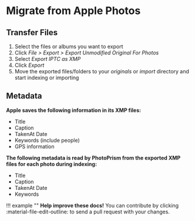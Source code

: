 # Migrate from Apple Photos #

## Transfer Files ##

1. Select the files or albums you want to export
2. Click *File > Export > Export Unmodified Original For Photos*
3. Select *Export IPTC as XMP*
4. Click *Export*
5. Move the exported files/folders to your *originals* or *import* directory and start indexing or importing

## Metadata ##

**Apple saves the following information in its XMP files:**

- Title
- Caption
- TakenAt Date
- Keywords (include people)
- GPS information

**The following metadata is read by PhotoPrism from the exported XMP files for each photo during indexing:**

- Title
- Caption
- TakenAt Date
- Keywords

!!! example ""
    **Help improve these docs!** You can contribute by clicking :material-file-edit-outline: to send a pull request with your changes.
